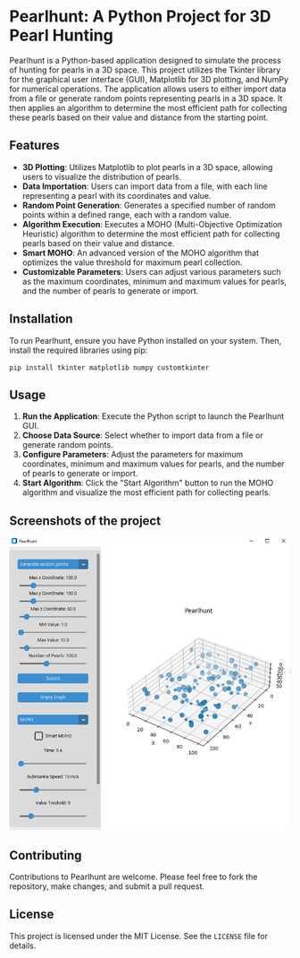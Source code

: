 # Pearlhunt: A Python Project for 3D Pearl Hunting

Pearlhunt is a Python-based application designed to simulate the process of hunting for pearls in a 3D space. This project utilizes the Tkinter library for the graphical user interface (GUI), Matplotlib for 3D plotting, and NumPy for numerical operations. The application allows users to either import data from a file or generate random points representing pearls in a 3D space. It then applies an algorithm to determine the most efficient path for collecting these pearls based on their value and distance from the starting point.

## Features

- **3D Plotting**: Utilizes Matplotlib to plot pearls in a 3D space, allowing users to visualize the distribution of pearls.
- **Data Importation**: Users can import data from a file, with each line representing a pearl with its coordinates and value.
- **Random Point Generation**: Generates a specified number of random points within a defined range, each with a random value.
- **Algorithm Execution**: Executes a MOHO (Multi-Objective Optimization Heuristic) algorithm to determine the most efficient path for collecting pearls based on their value and distance.
- **Smart MOHO**: An advanced version of the MOHO algorithm that optimizes the value threshold for maximum pearl collection.
- **Customizable Parameters**: Users can adjust various parameters such as the maximum coordinates, minimum and maximum values for pearls, and the number of pearls to generate or import.

## Installation

To run Pearlhunt, ensure you have Python installed on your system. Then, install the required libraries using pip:

```batch
pip install tkinter matplotlib numpy customtkinter
```

## Usage

1. **Run the Application**: Execute the Python script to launch the Pearlhunt GUI.
2. **Choose Data Source**: Select whether to import data from a file or generate random points.
3. **Configure Parameters**: Adjust the parameters for maximum coordinates, minimum and maximum values for pearls, and the number of pearls to generate or import.
4. **Start Algorithm**: Click the "Start Algorithm" button to run the MOHO algorithm and visualize the most efficient path for collecting pearls.

## Screenshots of the project
![Screenshot](https://github.com/Levy-Y/submarine-algorithm/blob/main/ScreenShots/beta-v1.0-release-screenshot.PNG)

## Contributing

Contributions to Pearlhunt are welcome. Please feel free to fork the repository, make changes, and submit a pull request.

## License

This project is licensed under the MIT License. See the `LICENSE` file for details.
